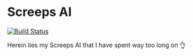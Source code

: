 # Screeps AI

[![Build Status](https://travis-ci.org/spacerecycler/screeps-ai.svg?branch=master)](https://travis-ci.org/spacerecycler/screeps-ai)

Herein lies my Screeps AI that I have spent way too long on :ok_hand:
